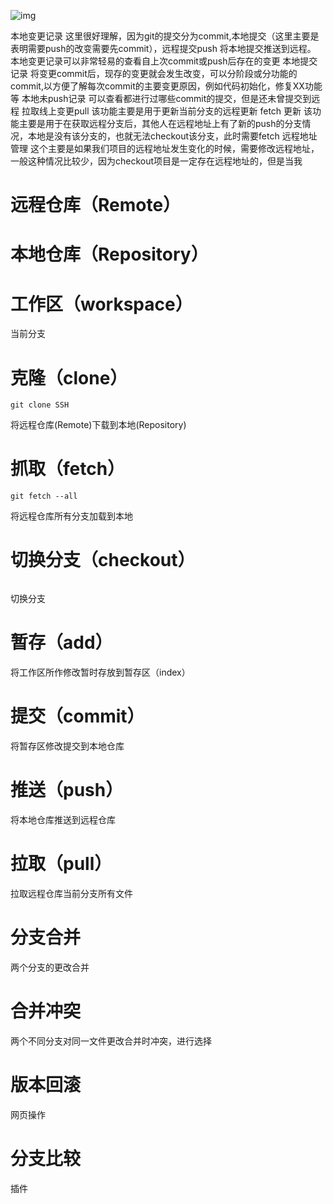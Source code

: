 ![img](https://img-blog.csdnimg.cn/20210410160002817.png?x-oss-process=image/watermark,type_ZmFuZ3poZW5naGVpdGk,shadow_10,text_aHR0cHM6Ly9ibG9nLmNzZG4ubmV0L0gyMDAxMDI=,size_16,color_FFFFFF,t_70#pic_center)

本地变更记录
这里很好理解，因为git的提交分为commit,本地提交（这里主要是表明需要push的改变需要先commit），远程提交push 将本地提交推送到远程。
本地变更记录可以非常轻易的查看自上次commit或push后存在的变更
本地提交记录
将变更commit后，现存的变更就会发生改变，可以分阶段或分功能的commit,以方便了解每次commit的主要变更原因，例如代码初始化，修复XX功能等
本地未push记录
可以查看都进行过哪些commit的提交，但是还未曾提交到远程
拉取线上变更pull
该功能主要是用于更新当前分支的远程更新
fetch 更新
该功能主要是用于在获取远程分支后，其他人在远程地址上有了新的push的分支情况，本地是没有该分支的，也就无法checkout该分支，此时需要fetch
远程地址管理
这个主要是如果我们项目的远程地址发生变化的时候，需要修改远程地址，一般这种情况比较少，因为checkout项目是一定存在远程地址的，但是当我

# 远程仓库（Remote）

# 本地仓库（Repository）

# 工作区（workspace）

当前分支

# 克隆（clone）

```
git clone SSH
```

将远程仓库(Remote)下载到本地(Repository)

# 抓取（fetch）

```
git fetch --all
```

将远程仓库所有分支加载到本地

# 切换分支（checkout）

```

```

切换分支

# 暂存（add）

将工作区所作修改暂时存放到暂存区（index）

# 提交（commit）

将暂存区修改提交到本地仓库

# 推送（push）

将本地仓库推送到远程仓库

# 拉取（pull）

拉取远程仓库当前分支所有文件

# 分支合并

两个分支的更改合并

# 合并冲突

两个不同分支对同一文件更改合并时冲突，进行选择

# 版本回滚

网页操作

# 分支比较

插件